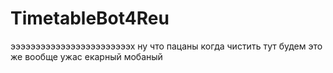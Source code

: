 # TimetableBot4Reu
ээээээээээээээээээээээээх ну что пацаны когда чистить тут будем это же вообще ужас екарный мобаный
